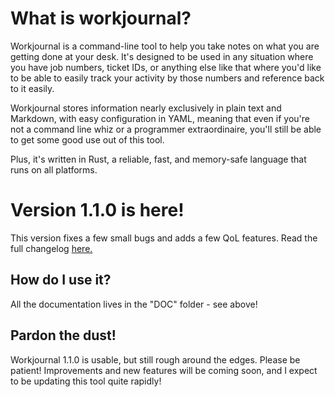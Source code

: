 # What is workjournal?

Workjournal is a command-line tool to help you take notes on what you are getting done at your desk. It's designed to be used in any situation where you have job numbers, ticket IDs, or anything else like that where you'd like to be able to easily track your activity by those numbers and reference back to it easily.

Workjournal stores information nearly exclusively in plain text and Markdown, with easy configuration in YAML, meaning that even if you're not a command line whiz or a programmer extraordinaire, you'll still be able to get some good use out of this tool.

Plus, it's written in Rust, a reliable, fast, and memory-safe language that runs on all platforms.

# Version 1.1.0 is here!

This version fixes a few small bugs and adds a few QoL features. Read the full changelog [here.](https://github.com/SwissArmyWrench/workjournal/blob/master/README.md)

## How do I use it?

All the documentation lives in the "DOC" folder - see above!

## Pardon the dust!

Workjournal 1.1.0 is usable, but still rough around the edges. Please be patient! Improvements and new features will be coming soon, and I expect to be updating this tool quite rapidly! 
